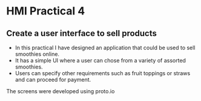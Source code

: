 # HMI Practical 4

## Create a user interface to sell products

- In this practical I have designed an application that could be used to sell smoothies online.
- It has a simple UI where a user can chose from a variety of assorted smoothies.
- Users can specify other requirements such as fruit toppings or straws and can proceed for payment.

The screens were developed using proto.io
